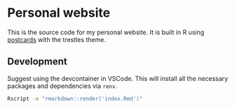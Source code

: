 # Personal website

This is the source code for my personal website. It is built in R using [postcards](https://github.com/seankross/postcards) with the trestles theme.

## Development

Suggest using the devcontainer in VSCode. This will install all the necessary packages and dependencies via `renv`.

```bash
Rscript -e "rmarkdown::render('index.Rmd')"
```